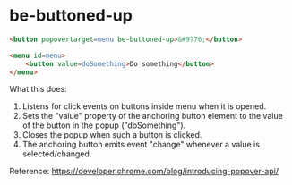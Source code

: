 # be-buttoned-up

```html
<button popovertarget=menu be-buttoned-up>&#9776;</button>

<menu id=menu>
    <button value=doSomething>Do something</button>
</menu>
```

What this does:

1.  Listens for click events on buttons inside menu when it is opened.
2.  Sets the "value" property of the anchoring button element to the value of the button in the popup ("doSomething").
3.  Closes the popup when such a button is clicked.
3.  The anchoring button emits event "change" whenever a value is selected/changed.

Reference:  https://developer.chrome.com/blog/introducing-popover-api/